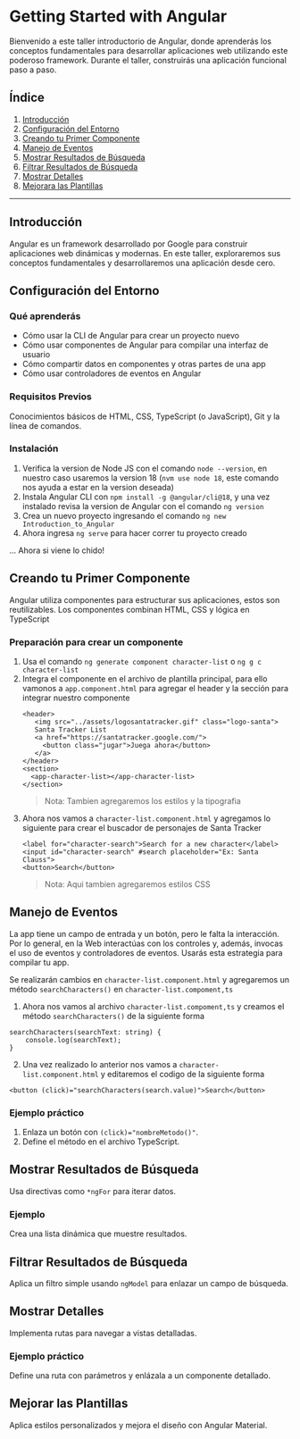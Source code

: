 # Getting Started with Angular

Bienvenido a este taller introductorio de Angular, donde aprenderás los conceptos fundamentales para desarrollar aplicaciones web utilizando este poderoso framework. Durante el taller, construirás una aplicación funcional paso a paso. 

## Índice

1. [Introducción](#introducción)
2. [Configuración del Entorno](#configuración-del-entorno)
3. [Creando tu Primer Componente](#creando-tu-primer-componente)
4. [Manejo de Eventos](#manejo-de-eventos)
5. [Mostrar Resultados de Búsqueda](#mostrar-resultados-de-búsqueda)
6. [Filtrar Resultados de Búsqueda](#filtrar-resultados-de-búsqueda)
7. [Mostrar Detalles](#mostrar-detalles)
8. [Mejorara las Plantillas](#mejorar-las-plantillas)

---

## Introducción

Angular es un framework desarrollado por Google para construir aplicaciones web dinámicas y modernas. En este taller, exploraremos sus conceptos fundamentales y desarrollaremos una aplicación desde cero.

## Configuración del Entorno
### Qué aprenderás
- Cómo usar la CLI de Angular para crear un proyecto nuevo
- Cómo usar componentes de Angular para compilar una interfaz de usuario
- Cómo compartir datos en componentes y otras partes de una app
- Cómo usar controladores de eventos en Angular

### Requisitos Previos
Conocimientos básicos de HTML, CSS, TypeScript (o JavaScript), Git y la línea de comandos.

### Instalación
1. Verifica la version de Node JS con el comando `node --version`, en nuestro caso usaremos la version 18 (`nvm use node 18`, este comando nos ayuda a estar en la version deseada)
2. Instala Angular CLI con `npm install -g @angular/cli@18`, y una vez instalado revisa la version de Angular con el comando `ng version`
4. Crea un nuevo proyecto ingresando el comando `ng new Introduction_to_Angular`
5. Ahora ingresa `ng serve` para hacer correr tu proyecto creado

... Ahora si viene lo chido!

## Creando tu Primer Componente 
Angular utiliza componentes para estructurar sus aplicaciones, estos son reutilizables. Los componentes combinan HTML, CSS y lógica en TypeScript

### Preparación para crear un componente
1. Usa el comando `ng generate component character-list` o `ng g c character-list`
2. Integra el componente en el archivo de plantilla principal, para ello vamonos a `app.component.html` para agregar el header y la sección para integrar nuestro componente
   ```
   <header>
      <img src="../assets/logosantatracker.gif" class="logo-santa">
      Santa Tracker List
      <a href="https://santatracker.google.com/">
        <button class="jugar">Juega ahora</button>
      </a>
   </header>
   <section>
     <app-character-list></app-character-list>
   </section>
   ```
     > Nota: Tambien agregaremos los estilos y la tipografia
3. Ahora nos vamos a `character-list.component.html` y agregamos lo siguiente para crear el buscador de personajes de Santa Tracker
   ```
   <label for="character-search">Search for a new character</label>
   <input id="character-search" #search placeholder="Ex: Santa Clauss">
   <button>Search</button>
   ```
   > Nota: Aqui tambien agregaremos estilos CSS

## Manejo de Eventos

La app tiene un campo de entrada y un botón, pero le falta la interacción. Por lo general, en la Web interactúas con los controles y, además, invocas el uso de eventos y controladores de eventos. Usarás esta estrategia para compilar tu app.

Se realizarán cambios en `character-list.component.html` y agregaremos un método  `searchCharacters()` en `character-list.compoment,ts`
1. Ahora nos vamos al archivo `character-list.compoment,ts` y creamos el método  `searchCharacters()` de la siguiente forma
```
searchCharacters(searchText: string) {
    console.log(searchText);
}
```
2. Una vez realizado lo anterior nos vamos a `character-list.component.html` y editaremos el codigo de la siguiente forma
```
<button (click)="searchCharacters(search.value)">Search</button>
```


### Ejemplo práctico
1. Enlaza un botón con `(click)="nombreMetodo()"`.
2. Define el método en el archivo TypeScript.

## Mostrar Resultados de Búsqueda

Usa directivas como `*ngFor` para iterar datos.

### Ejemplo
Crea una lista dinámica que muestre resultados.

## Filtrar Resultados de Búsqueda

Aplica un filtro simple usando `ngModel` para enlazar un campo de búsqueda.

## Mostrar Detalles

Implementa rutas para navegar a vistas detalladas.

### Ejemplo práctico
Define una ruta con parámetros y enlázala a un componente detallado.

## Mejorar las Plantillas

Aplica estilos personalizados y mejora el diseño con Angular Material.

